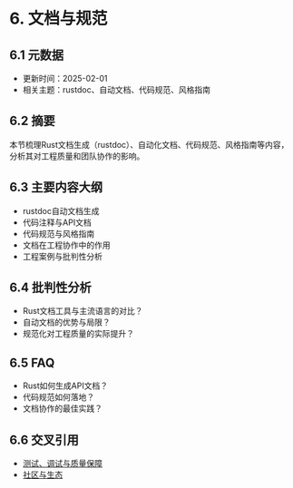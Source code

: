 # 6. 文档与规范

## 6.1 元数据

- 更新时间：2025-02-01
- 相关主题：rustdoc、自动文档、代码规范、风格指南

## 6.2 摘要

本节梳理Rust文档生成（rustdoc）、自动化文档、代码规范、风格指南等内容，分析其对工程质量和团队协作的影响。

## 6.3 主要内容大纲

- rustdoc自动文档生成
- 代码注释与API文档
- 代码规范与风格指南
- 文档在工程协作中的作用
- 工程案例与批判性分析

## 6.4 批判性分析

- Rust文档工具与主流语言的对比？
- 自动文档的优势与局限？
- 规范化对工程质量的实际提升？

## 6.5 FAQ

- Rust如何生成API文档？
- 代码规范如何落地？
- 文档协作的最佳实践？

## 6.6 交叉引用

- [测试、调试与质量保障](./05_testing_quality.md)
- [社区与生态](./07_community_ecosystem.md)
